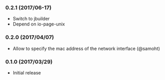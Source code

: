 ### 0.2.1 (2017/06-17)

* Switch to jbuilder
* Depend on io-page-unix

### 0.2.0 (2017/04/07)

* Allow to specify the mac address of the network interface (@samoht)

### 0.1.0 (2017/03/29)

* Initial release
